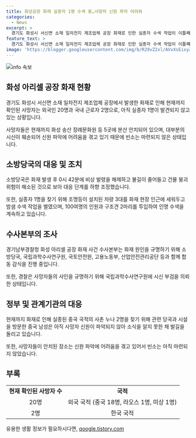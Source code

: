 ```yaml
---
title: 화성공장 화재 실종자 1명 수색 중…사망자 신원 파악 어려워
categories:
  - News
excerpt: >
  경기도 화성시 서신면 소재 일차전지 제조업체 공장 화재로 인한 실종자 수색 작업이 이틀째 진행 중. 소방당국은 조명등이 설치된 차량 3대를 화재 현장 인근에 세워두고 연락이 두절된 1명을 찾기 위해 밤샘 수색 작업을 벌였음. 인원 100여명과 구조견 2마리를 투입해 계속해서 수색을 진행 중. 화재로 숨진 근로자 22명 중 실종자 1명을 제외한 나머지는 이미 안치됨. 화재 원인 규명을 위해 관계 기관들과 합동 감식을 진행하고, 사망자들의 신원 파악이 어려워 시신 부검을 신청하고 있음.
feature_text: >
  경기도 화성시 서신면 소재 일차전지 제조업체 공장 화재로 인한 실종자 수색 작업이 이틀째 진행 중. 소방당국은 조명등이 설치된 차량 3대를 화재 현장 인근에 세워두고 연락이 두절된 1명을 찾기 위해 밤샘 수색 작업을 벌였음. 인원 100여명과 구조견 2마리를 투입해 계속해서 수색을 진행 중. 화재로 숨진 근로자 22명 중 실종자 1명을 제외한 나머지는 이미 안치됨. 화재 원인 규명을 위해 관계 기관들과 합동 감식을 진행하고, 사망자들의 신원 파악이 어려워 시신 부검을 신청하고 있음.
image: 'https://blogger.googleusercontent.com/img/b/R29vZ2xl/AVvXsEixyZcFfHzMRdzZMjFBmAUKJYCLCGyLL1o632UiGVXcaFdKo_bkvkuCioo0uUKlGfBVcT3P84aROyZIXSBEx3Aw5nCQ3pTgDom1WDC4m8eifvWiAmWEEVb4x6G_l8C0QH225ldMjyaFvpxGEBGNO37VmDTDMHGhJPq73UglMfDca1-0aw/s1600/blogspot.png'
---
```


<p><img src="https://blogger.googleusercontent.com/img/b/R29vZ2xl/AVvXsEixyZcFfHzMRdzZMjFBmAUKJYCLCGyLL1o632UiGVXcaFdKo_bkvkuCioo0uUKlGfBVcT3P84aROyZIXSBEx3Aw5nCQ3pTgDom1WDC4m8eifvWiAmWEEVb4x6G_l8C0QH225ldMjyaFvpxGEBGNO37VmDTDMHGhJPq73UglMfDca1-0aw/s1600/blogspot.png" alt="info 속보" /></p>

<h2>화성 아리셀 공장 화재 현황</h2>

<p data-ke-size="size16">경기도 화성시 서신면 소재 일차전지 제조업체 공장에서 발생한 화재로 인해 현재까지 확인된 사망자는 외국인 20명과 국내 근로자 2명으로, 아직 실종자 1명이 발견되지 않고 있는 상황입니다.</p>

<p data-ke-size="size16">사망자들은 현재까지 화성 송산 장례문화원 등 5곳에 분산 안치되어 있으며, 대부분의 시신이 훼손되어 신원 파악에 어려움을 겪고 있기 때문에 빈소는 마련되지 않은 상태입니다.</p>

<h2>소방당국의 대응 및 조치</h2>

<p data-ke-size="size16">소방당국은 화재 발생 후 0시 42분에 비상 발령을 해제하고 불길이 줄어들고 건물 붕괴 위험이 해소된 것으로 보아 대응 단계를 하향 조정했습니다.</p>

<p data-ke-size="size16">또한, 실종자 1명을 찾기 위해 조명등이 설치된 차량 3대를 화재 현장 인근에 세워두고 밤샘 수색 작업을 벌였으며, 100여명의 인원과 구조견 2마리를 투입하여 인명 수색을 계속하고 있습니다.</p>

<h2>수사본부의 조사</h2>

<p data-ke-size="size16">경기남부경찰청 화성 아리셀 공장 화재 사건 수사본부는 화재 원인을 규명하기 위해 소방당국, 국립과학수사연구원, 국토안전원, 고용노동부, 산업안전관리공단 등과 함께 합동 감식을 진행 중입니다.</p>

<p data-ke-size="size16">또한, 경찰은 사망자들의 사인을 규명하기 위해 국립과학수사연구원에 시신 부검을 의뢰한 상태입니다.</p>

<h2>정부 및 관계기관의 대응</h2>

<p data-ke-size="size16">현재까지 화재로 인해 실종된 중국 국적의 사촌 누나 2명을 찾기 위해 관련 당국과 시설을 방문한 중국 남성은 아직 사망자 신원이 파악되지 않아 소식을 알지 못한 채 발길을 돌리고 있습니다.</p>

<p data-ke-size="size16">또한, 사망자들이 안치된 장소는 신원 파악에 어려움을 겪고 있어서 빈소는 아직 마련되지 않았습니다.</p>

<h2>부록</h2>

<table>
    <tr>
        <td style="text-align: center; height: 17px;"><b>현재 확인된 사망자 수</b></td>
        <td style="text-align: center; height: 17px;"><b>국적</b></td>
    </tr>
    <tr>
        <td style="text-align: center; height: 17px;">20명</td>
        <td style="text-align: center; height: 17px;">외국 국적 (중국 18명, 라오스 1명, 미상 1명)</td>
    </tr>
    <tr>
        <td style="text-align: center; height: 17px;">2명</td>
        <td style="text-align: center; height: 17px;">한국 국적</td>
    </tr>
</table>

<p data-ke-size="size16"></p>
유용한 생활 정보가 필요하시다면, <a href="https://qoogle.tistory.com" rel="dofollow">qoogle.tistory.com</a>


